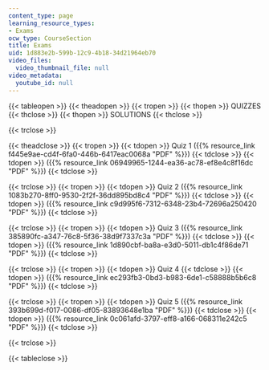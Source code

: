```yaml
---
content_type: page
learning_resource_types:
- Exams
ocw_type: CourseSection
title: Exams
uid: 1d883e2b-599b-12c9-4b18-34d21964eb70
video_files:
  video_thumbnail_file: null
video_metadata:
  youtube_id: null
---
```


{{< tableopen >}}
{{< theadopen >}}
{{< tropen >}}
{{< thopen >}}
QUIZZES
{{< thclose >}}
{{< thopen >}}
SOLUTIONS
{{< thclose >}}

{{< trclose >}}

{{< theadclose >}}
{{< tropen >}}
{{< tdopen >}}
Quiz 1 ({{% resource_link f445e9ae-cd4f-6fa0-446b-6417eac0068a "PDF" %}})
{{< tdclose >}}
{{< tdopen >}}
({{% resource_link 06949965-1244-ea36-ac78-ef8e4c8f16dc "PDF" %}})
{{< tdclose >}}

{{< trclose >}}
{{< tropen >}}
{{< tdopen >}}
Quiz 2 ({{% resource_link 1083b270-8ff0-9530-2f2f-36dd895bd8c4 "PDF" %}})
{{< tdclose >}}
{{< tdopen >}}
({{% resource_link c9d995f6-7312-6348-23b4-72696a250420 "PDF" %}})
{{< tdclose >}}

{{< trclose >}}
{{< tropen >}}
{{< tdopen >}}
Quiz 3 ({{% resource_link 385890fc-a347-76c8-5f36-38d9f7337c3a "PDF" %}})
{{< tdclose >}}
{{< tdopen >}}
({{% resource_link 1d890cbf-ba8a-e3d0-5011-db1c4f86de71 "PDF" %}})
{{< tdclose >}}

{{< trclose >}}
{{< tropen >}}
{{< tdopen >}}
Quiz 4
{{< tdclose >}}
{{< tdopen >}}
({{% resource_link ec293fb3-0bd3-b983-6de1-c58888b5b6c8 "PDF" %}})
{{< tdclose >}}

{{< trclose >}}
{{< tropen >}}
{{< tdopen >}}
Quiz 5 ({{% resource_link 393b699d-f017-0086-df05-83893648e1ba "PDF" %}})
{{< tdclose >}}
{{< tdopen >}}
({{% resource_link 0c061afd-3797-eff8-a166-068311e242c5 "PDF" %}})
{{< tdclose >}}

{{< trclose >}}

{{< tableclose >}}